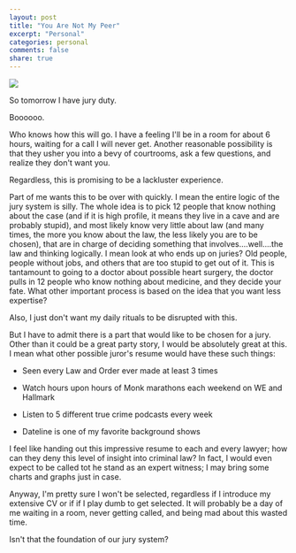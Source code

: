 ```yaml
---
layout: post
title: "You Are Not My Peer"
excerpt: "Personal"
categories: personal
comments: false
share: true
---
```



![](http://www.fauquiercounty.gov/Home/ShowImage?id=1779&t=635938901612070000)





So tomorrow I have jury duty. 

Boooooo.



Who knows how this will go. I have a feeling I'll be in a room for about 6 hours, waiting for a call I will never get. Another reasonable possibility is that they usher you into a bevy of courtrooms, ask a few questions, and realize they don't want you.



Regardless, this is promising to be a lackluster experience.



Part of me wants this to be over with quickly. I mean the entire logic of the jury system is silly. The whole idea is to pick 12 people that know nothing about the case (and if it is high profile, it means they live in a cave and are probably stupid), and most likely know very little about law (and many times, the more you know about the law, the less likely you are to be chosen), that are in charge of deciding something that involves....well....the law and thinking logically. I mean look at who ends up on juries? Old people, people without jobs, and others that are too stupid to get out of it. This is tantamount to going to a doctor about possible heart surgery, the doctor pulls in 12 people who know nothing about medicine, and they decide your fate. What other important process is based on the idea that you want less expertise?


Also, I just don't want my daily rituals to be disrupted with this. 


But I have to admit there is a part that would like to be chosen for a jury. Other than it could be a great party story, I would be absolutely great at this. I mean what other possible juror's resume would have these such things:


- Seen every Law and Order ever made at least 3 times

- Watch hours upon hours of Monk marathons each weekend on WE and Hallmark

- Listen to 5 different true crime podcasts every week

- Dateline is one of my favorite background shows


I feel like handing out this impressive resume to each and every lawyer; how can they deny this level of insight into criminal law? In fact, I would even expect to be called tot he stand as an expert witness; I may bring some charts and graphs just in case. 


Anyway, I'm pretty sure I won't be selected, regardless if I introduce my extensive CV or if if I play dumb to get selected. It will probably be a day of me waiting in a room, never getting called, and being mad about this wasted time.


Isn't that the foundation of our jury system?


